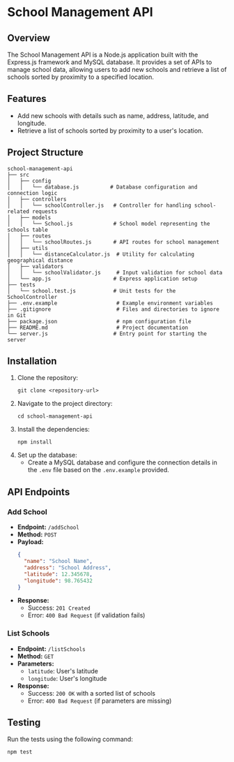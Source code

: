 # School Management API

## Overview
The School Management API is a Node.js application built with the Express.js framework and MySQL database. It provides a set of APIs to manage school data, allowing users to add new schools and retrieve a list of schools sorted by proximity to a specified location.

## Features
- Add new schools with details such as name, address, latitude, and longitude.
- Retrieve a list of schools sorted by proximity to a user's location.

## Project Structure
```
school-management-api
├── src
│   ├── config
│   │   └── database.js          # Database configuration and connection logic
│   ├── controllers
│   │   └── schoolController.js   # Controller for handling school-related requests
│   ├── models
│   │   └── School.js             # School model representing the schools table
│   ├── routes
│   │   └── schoolRoutes.js       # API routes for school management
│   ├── utils
│   │   └── distanceCalculator.js  # Utility for calculating geographical distance
│   ├── validators
│   │   └── schoolValidator.js     # Input validation for school data
│   └── app.js                    # Express application setup
├── tests
│   └── school.test.js            # Unit tests for the SchoolController
├── .env.example                   # Example environment variables
├── .gitignore                     # Files and directories to ignore in Git
├── package.json                   # npm configuration file
├── README.md                      # Project documentation
└── server.js                     # Entry point for starting the server
```

## Installation
1. Clone the repository:
   ```
   git clone <repository-url>
   ```
2. Navigate to the project directory:
   ```
   cd school-management-api
   ```
3. Install the dependencies:
   ```
   npm install
   ```
4. Set up the database:
   - Create a MySQL database and configure the connection details in the `.env` file based on the `.env.example` provided.

## API Endpoints
### Add School
- **Endpoint:** `/addSchool`
- **Method:** `POST`
- **Payload:**
  ```json
  {
    "name": "School Name",
    "address": "School Address",
    "latitude": 12.345678,
    "longitude": 98.765432
  }
  ```
- **Response:**
  - Success: `201 Created`
  - Error: `400 Bad Request` (if validation fails)

### List Schools
- **Endpoint:** `/listSchools`
- **Method:** `GET`
- **Parameters:**
  - `latitude`: User's latitude
  - `longitude`: User's longitude
- **Response:**
  - Success: `200 OK` with a sorted list of schools
  - Error: `400 Bad Request` (if parameters are missing)

## Testing
Run the tests using the following command:
```
npm test
```